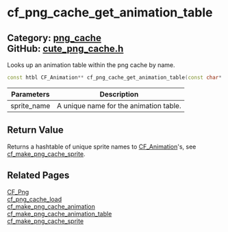 [//]: # (This file is automatically generated by Cute Framework's docs parser.)
[//]: # (Do not edit this file by hand!)
[//]: # (See: https://github.com/RandyGaul/cute_framework/blob/master/samples/docs_parser.cpp)
[](../header.md ':include')

# cf_png_cache_get_animation_table

Category: [png_cache](/api_reference?id=png_cache)  
GitHub: [cute_png_cache.h](https://github.com/RandyGaul/cute_framework/blob/master/include/cute_png_cache.h)  
---

Looks up an animation table within the png cache by name.

```cpp
const htbl CF_Animation** cf_png_cache_get_animation_table(const char* sprite_name);
```

Parameters | Description
--- | ---
sprite_name | A unique name for the animation table.

## Return Value

Returns a hashtable of unique sprite names to [CF_Animation](/sprite/cf_animation.md)'s, see [cf_make_png_cache_sprite](/png_cache/cf_make_png_cache_sprite.md).

## Related Pages

[CF_Png](/png_cache/cf_png.md)  
[cf_png_cache_load](/png_cache/cf_png_cache_load.md)  
[cf_make_png_cache_animation](/png_cache/cf_make_png_cache_animation.md)  
[cf_make_png_cache_animation_table](/png_cache/cf_make_png_cache_animation_table.md)  
[cf_make_png_cache_sprite](/png_cache/cf_make_png_cache_sprite.md)  
